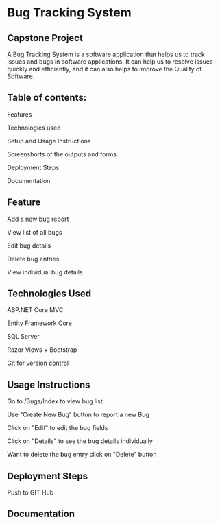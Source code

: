 # Bug Tracking System
## Capstone Project

A Bug Tracking System is a software application that helps us to track issues and bugs in software applications.
It can help us to resolve issues quickly and efficiently, and it can also helps to improve the Quality of Software.

## Table of contents:

Features  

Technologies used  

Setup and Usage Instructions 

Screenshorts of the outputs and forms  

Deployment Steps  

Documentation 


## Feature

Add a new bug report  

View list of all bugs  

Edit bug details  

Delete bug entries  

View individual bug details  


## Technologies Used

ASP.NET Core MVC  

Entity Framework Core  

SQL Server  

Razor Views + Bootstrap  

Git for version control  


## Usage Instructions

Go to /Bugs/Index to view bug list  

Use "Create New Bug" button to report a new Bug  

Click on "Edit" to edit the bug fields  

Click on "Details" to see the bug details individually  

Want to delete the bug entry click on "Delete" button  


## Deployment Steps 

Push to GIT Hub  


## Documentation  




